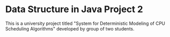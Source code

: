 # Data Structure in Java Project 2
This is a university project titled "System for Deterministic Modeling of CPU Scheduling Algorithms" developed by group of two students.
